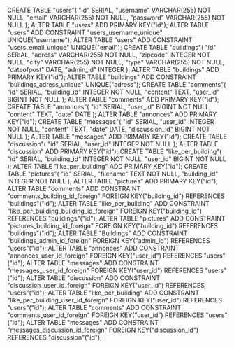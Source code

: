 CREATE TABLE "users"(
    "id" SERIAL,
    "username" VARCHAR(255) NOT NULL,
    "email" VARCHAR(255) NOT NULL,
    "password" VARCHAR(255) NOT NULL
);
ALTER TABLE
    "users" ADD PRIMARY KEY("id");
ALTER TABLE
    "users" ADD CONSTRAINT "users_username_unique" UNIQUE("username");
ALTER TABLE
    "users" ADD CONSTRAINT "users_email_unique" UNIQUE("email");
CREATE TABLE "buildings"(
    "id" SERIAL,
    "adress" VARCHAR(255) NOT NULL,
    "zipcode" INTEGER NOT NULL,
    "city" VARCHAR(255) NOT NULL,
    "type" VARCHAR(255) NOT NULL,
    "dateofpost" DATE,
    "admin_id" INTEGER
);
ALTER TABLE
    "buildings" ADD PRIMARY KEY("id");
ALTER TABLE
    "buildings" ADD CONSTRAINT "buildings_adress_unique" UNIQUE("adress");
CREATE TABLE "comments"(
    "id" SERIAL,
    "building_id" INTEGER NOT NULL,
    "content" TEXT,
    "user_id" BIGINT NOT NULL
);
ALTER TABLE
    "comments" ADD PRIMARY KEY("id");
CREATE TABLE "annonces"(
    "id" SERIAL,
    "user_id" BIGINT NOT NULL,
    "content" TEXT,
    "date" DATE
);
ALTER TABLE
    "annonces" ADD PRIMARY KEY("id");
CREATE TABLE "messages"(
    "id" SERIAL,
    "user_id" INTEGER NOT NULL,
    "content" TEXT,
    "date" DATE,
    "discussion_id" BIGINT NOT NULL
);
ALTER TABLE
    "messages" ADD PRIMARY KEY("id");
CREATE TABLE "discussion"(
    "id" SERIAL,
    "user_id" INTEGER NOT NULL
);
ALTER TABLE
    "discussion" ADD PRIMARY KEY("id");
CREATE TABLE "like_per_building"(
    "id" SERIAL,
    "building_id" INTEGER NOT NULL,
    "user_id" BIGINT NOT NULL
);
ALTER TABLE
    "like_per_building" ADD PRIMARY KEY("id");
CREATE TABLE "pictures"(
    "id" SERIAL,
    "filename" TEXT NOT NULL,
    "building_id" INTEGER NOT NULL
);
ALTER TABLE
    "pictures" ADD PRIMARY KEY("id");
ALTER TABLE
    "comments" ADD CONSTRAINT "comments_building_id_foreign" FOREIGN KEY("building_id") REFERENCES "buildings"("id");
ALTER TABLE
    "like_per_building" ADD CONSTRAINT "like_per_building_building_id_foreign" FOREIGN KEY("building_id") REFERENCES "buildings"("id");
ALTER TABLE
    "pictures" ADD CONSTRAINT "pictures_building_id_foreign" FOREIGN KEY("building_id") REFERENCES "buildings"("id");
ALTER TABLE
    "Buildings" ADD CONSTRAINT "buildings_admin_id_foreign" FOREIGN KEY("admin_id") REFERENCES "users"("id");
ALTER TABLE
    "annonces" ADD CONSTRAINT "annonces_user_id_foreign" FOREIGN KEY("user_id") REFERENCES "users"("id");
ALTER TABLE
    "messages" ADD CONSTRAINT "messages_user_id_foreign" FOREIGN KEY("user_id") REFERENCES "users"("id");
ALTER TABLE
    "discussion" ADD CONSTRAINT "discussion_user_id_foreign" FOREIGN KEY("user_id") REFERENCES "users"("id");
ALTER TABLE
    "like_per_building" ADD CONSTRAINT "like_per_building_user_id_foreign" FOREIGN KEY("user_id") REFERENCES "users"("id");
ALTER TABLE
    "comments" ADD CONSTRAINT "comments_user_id_foreign" FOREIGN KEY("user_id") REFERENCES "users"("id");
ALTER TABLE
    "messages" ADD CONSTRAINT "messages_discussion_id_foreign" FOREIGN KEY("discussion_id") REFERENCES "discussion"("id");
